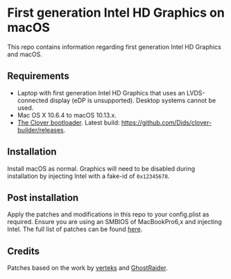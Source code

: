 
# First generation Intel HD Graphics on macOS
This repo contains information regarding first generation Intel HD Graphics and macOS.

## Requirements
* Laptop with first generation Intel HD Graphics that uses an LVDS-connected display (eDP is unsupported). Desktop systems cannot be used.
* Mac OS X 10.6.4 to macOS 10.13.x.
* [The Clover bootloader](https://sourceforge.net/projects/cloverefiboot). Latest build: https://github.com/Dids/clover-builder/releases.

## Installation
Install macOS as normal. Graphics will need to be disabled during installation by injecting Intel with a fake-id of `0x12345678`.

## Post installation
Apply the patches and modifications in this repo to your config.plist as required. Ensure you are using an SMBIOS of MacBookPro6,x and injecting Intel. The full list of patches can be found [here](https://github.com/Goldfish64/ArrandaleGraphicsHackintosh/blob/master/Patches.md).

## Credits
Patches based on the work by [verteks](https://www.insanelymac.com/forum/topic/286879-appleintelhdgraphicsfb-fixed-sl-1068) and [GhostRaider](https://www.insanelymac.com/forum/topic/286092-guide-1st-generation-intel-hd-graphics-qeci).
